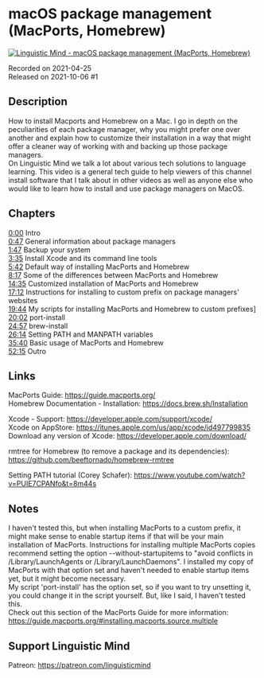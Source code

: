 # macOS package management (MacPorts, Homebrew)
 
[![Linguistic Mind - macOS package management (MacPorts, Homebrew)](https://img.youtube.com/vi/vC6ykcyTzLg/0.jpg)](https://www.youtube.com/watch?v=vC6ykcyTzLg)
 
Recorded on 2021-04-25<br>
Released on 2021-10-06 #1
 
## Description
 
How to install Macports and Homebrew on a Mac. I go in depth on the peculiarities of each package manager, why you might prefer one over another and explain how to customize their installation in a way that might offer a cleaner way of working with and backing up those package managers.<br>
On Linguistic Mind we talk a lot about various tech solutions to language learning. This video is a general tech guide to help viewers of this channel install software that I talk about in other videos as well as anyone else who would like to learn how to install and use package managers on MacOS.
 
## Chapters
 
[0:00](https://www.youtube.com/watch?v=vC6ykcyTzLg&t=0m0s "Intro") Intro<br>
[0:47](https://www.youtube.com/watch?v=vC6ykcyTzLg&t=0m47s "General information about package managers") General information about package managers<br>
[1:47](https://www.youtube.com/watch?v=vC6ykcyTzLg&t=1m47s "Backup your system") Backup your system<br>
[3:35](https://www.youtube.com/watch?v=vC6ykcyTzLg&t=3m35s "Install Xcode and its command line tools") Install Xcode and its command line tools<br>
[5:42](https://www.youtube.com/watch?v=vC6ykcyTzLg&t=5m42s "Default way of installing MacPorts and Homebrew") Default way of installing MacPorts and Homebrew<br>
[8:17](https://www.youtube.com/watch?v=vC6ykcyTzLg&t=8m17s "Some of the differences between MacPorts and Homebrew") Some of the differences between MacPorts and Homebrew<br>
[14:35](https://www.youtube.com/watch?v=vC6ykcyTzLg&t=14m35s "Customized installation of MacPorts and Homebrew") Customized installation of MacPorts and Homebrew<br>
[17:12](https://www.youtube.com/watch?v=vC6ykcyTzLg&t=17m12s "Instructions for installing to custom prefix on package managers' websites") Instructions for installing to custom prefix on package managers' websites<br>
[19:44](https://www.youtube.com/watch?v=vC6ykcyTzLg&t=19m44s "My scripts for installing MacPorts and Homebrew to custom prefixes]") My scripts for installing MacPorts and Homebrew to custom prefixes]<br>
[20:02](https://www.youtube.com/watch?v=vC6ykcyTzLg&t=20m2s "port-install") port-install<br>
[24:57](https://www.youtube.com/watch?v=vC6ykcyTzLg&t=24m57s "brew-install") brew-install<br>
[26:14](https://www.youtube.com/watch?v=vC6ykcyTzLg&t=26m14s "Setting PATH and MANPATH variables") Setting PATH and MANPATH variables<br>
[35:40](https://www.youtube.com/watch?v=vC6ykcyTzLg&t=35m40s "Basic usage of MacPorts and Homebrew") Basic usage of MacPorts and Homebrew<br>
[52:15](https://www.youtube.com/watch?v=vC6ykcyTzLg&t=52m15s "Outro") Outro
 
## Links
 
MacPorts Guide: https://guide.macports.org/<br>
Homebrew Documentation - Installation: https://docs.brew.sh/Installation
 
Xcode - Support: https://developer.apple.com/support/xcode/<br>
Xcode on AppStore: https://itunes.apple.com/us/app/xcode/id497799835<br>
Download any version of Xcode: https://developer.apple.com/download/
 
rmtree for Homebrew (to remove a package and its dependencies): https://github.com/beeftornado/homebrew-rmtree
 
Setting PATH tutorial (Corey Schafer): https://www.youtube.com/watch?v=PUIE7CPANfo&t=8m44s
 
## Notes
 
I haven't tested this, but when installing MacPorts to a custom prefix, it might make sense to enable startup items if that will be your main installation of MacPorts. Instructions for installing multiple MacPorts copies recommend setting the option --without-startupitems to "avoid conflicts in /Library/LaunchAgents or /Library/LaunchDaemons". I installed my copy of MacPorts with that option set and haven't needed to enable startup items yet, but it might become necessary. <br>
My script 'port-install' has the option set, so if you want to try unsetting it, you could change it in the script yourself. But, like I said, I haven't tested this.<br>
Check out this section of the MacPorts Guide for more information: https://guide.macports.org/#installing.macports.source.multiple
 
## Support Linguistic Mind
 
Patreon: https://patreon.com/linguisticmind

